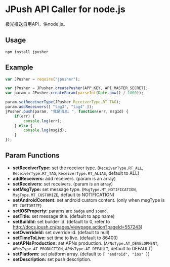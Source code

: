 # JPush API Caller for node.js

极光推送自用API，供node.js。

## Usage

```
npm install jpusher
```

## Example

```javascript
var JPusher = require("jpusher");

var jPusher = JPusher.createPusher(APP_KEY, API_MASTER_SECRET);
var param = JPusher.createParam(parseInt(Date.now() / 1000));

param.setReceiverType(JPusher.ReceiverType.RT_TAG);
param.addReceivers([ "tag3", "tag4" ]);
jPusher.push(param, "我是消息。", function(err, msgId) {
    if(err) {
        console.log(err);
    } else {
        console.log(msgId);
    }
});
```

## Param Functions

  + **setReceiverType:** set the receiver type. (`ReceiverType.RT_ALL`, `ReceiverType.RT_TAG`, `ReceiverType.RT_ALIAS`, default to ALL)
  + **addReceivers:** add receivers. (param is an array)
  + **setReceivers:** set receivers. (param is an array)
  + **setMsgType:** set message type. (`MsgType.MT_NOTIFICATION`, `MsgType.MT_CUSTOMIZE`, default to NOTIFICATION)
  + **setAndroidContent:** set android custom content. (only when msgType is `MT_CUSTOMIZE`)
  + **setIOSProperty:** params are `badge` and `sound`.
  + **setTitle:** set message title. (default to app name)
  + **setBuildId:** set builder id. (default to 0, refer to http://docs.jpush.cn/pages/viewpage.action?pageId=557243)
  + **setOverrideId:** set override id. (default to null)
  + **setTimeToLive:** set time to live. (default to 86400)
  + **setAPNsProduction:** set APNs production. (`APNsType.AT_DEVELOPMENT`, `APNsType.AT_PRODUCTION`, `APNsType.AT_DEFAULT`, default to DEFAULT)
  + **setPlatform:** set platform array. (default to `[ "android", "ios" ]`)
  + **setDescription:** set push description.
